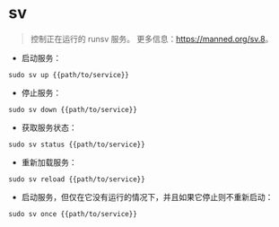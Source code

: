 # sv

> 控制正在运行的 runsv 服务。
> 更多信息：<https://manned.org/sv.8>。

- 启动服务：

`sudo sv up {{path/to/service}}`

- 停止服务：

`sudo sv down {{path/to/service}}`

- 获取服务状态：

`sudo sv status {{path/to/service}}`

- 重新加载服务：

`sudo sv reload {{path/to/service}}`

- 启动服务，但仅在它没有运行的情况下，并且如果它停止则不重新启动：

`sudo sv once {{path/to/service}}`